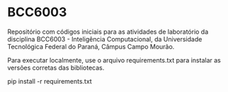 # BCC6003

Repositório com códigos iniciais para as atividades de laboratório da disciplina BCC6003 - Inteligência Computacional, da Universidade Tecnológica Federal do Paraná, Câmpus Campo Mourão.

Para executar localmente, use o arquivo requirements.txt para instalar as versões corretas das bibliotecas.

pip install -r requirements.txt
